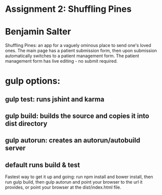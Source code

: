 # Assignment 2: Shuffling Pines
# Benjamin Salter
Shuffling Pines: an app for a vaguely ominous place to send one's loved ones.
The main page has a patient submission form, then upon submission automatically switches to a patient management form.
The patient management form has live editing - no submit required.

# gulp options:
## gulp test: runs jshint and karma
## gulp build: builds the source and copies it into dist directory
## gulp autorun: creates an autorun/autobuild server
## default runs build & test

Fastest way to get it up and going:
run npm install and bower install, then run gulp build, then gulp autorun and point your browser to the url it provides, or point your browser at the dist/index.html file.


